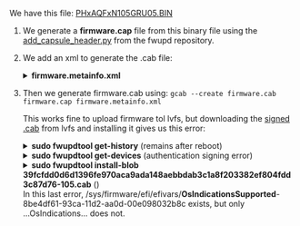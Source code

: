 We have this file: [PHxAQFxN105GRU05.BIN](https://github.com/Slimbook-Team/fwupd/blob/fwupd_files/firmware/EXECUTIVE/EXECUTIVE-12/PH4ARX1_PH6AQF1/FlashUtil/ROM/PHxAQFxN105GRU05.BIN)

1. We generate a <b>firmware.cap</b> file from this binary file using the [add_capsule_header.py](https://github.com/fwupd/fwupd/blob/main/contrib/firmware_packager/add_capsule_header.py) from the fwupd repository.

2. We add an xml to generate the .cab file:
      <details close>
      <summary><b>firmware.metainfo.xml</b></summary>

      ```xml
      <?xml version='1.0' encoding='utf-8'?>
      <component type="firmware">
        <id>es.slimbook.executive.intel.12.firmware</id>
        <name>Intel Executive 12 Series</name>
        <summary>BIOS update slimbook</summary>
        <description>
          <p>Improvements made to bios features</p>
        </description>
        <provides>
          <firmware type="flashed">d1f93b23-9f97-5b9d-8547-2cdd203e17a5</firmware>
        </provides>
        <url type="homepage">https://slimbook.es</url>
        <metadata_license>CC0-1.0</metadata_license>
        <project_license>LicenseRef-proprietary</project_license>
        <categories>
          <category>X-System</category>
        </categories>
        <custom>
          <value key="LVFS::VersionFormat">plain</value>
          <value key="LVFS::UpdateProtocol">org.uefi.capsule</value>
        </custom>
        <releases>
          <release version="105" date="2022-09-24" urgency="high">
            <checksum filename="firmware.cap" target="content"/>
            <description>
              <p>This stable release fixes the following issues:</p>
              <ul>
                <li>Improvements made to older bios versions</li>
              </ul>
            </description>
          </release>
        </releases>
      </component>

      ```
      </details>

3. Then we generate firmware.cab using:
`gcab --create firmware.cab firmware.cap firmware.metainfo.xml`

    This works fine to upload firmware tol lvfs, but downloading the [signed .cab](https://fwupd.org/lvfs/firmware/13906) from lvfs and installing it gives us this error:
      <details close>
      <summary><b>sudo fwupdtool get-history</b> (remains after reboot)</summary>

      ```shell
      slimbook@slimbook-Executive14i12:~$ sudo fwupdtool get-history 
      [sudo] password for slimbook: 
      Loading…                [-                                      ]
      14:19:10:0093 FuEngine             failed to get releases for UEFI Device Firmware: No releases found: no HWIDs matched c58fd9e0-fdcb-5143-8b8d-067f49616186|0f5747db-b74f-5dd0-aa68-0ed55b96b2c4
      14:19:10:0094 FuEngine             failed to get releases for Intel Management Engine: No releases found: no HWIDs matched c58fd9e0-fdcb-5143-8b8d-067f49616186|0f5747db-b74f-5dd0-aa68-0ed55b96b2c4
      14:19:12:0989 FuEngine             failed to update history database: Error opening file /sys/firmware/efi/efivars/CapsuleLast-39b68c46-f7fb-441b-b6ec-16b0f69821f3: No existe el archivo o el directorio
      Loading…                [***************************************]
      Executive14i12
      │
      └─System Firmware:
        │   Device ID:          a45df35ac0e948ee180fe216a5f703f32dda163f
        │   Previous version:   100
        │   Update State:       Needs reboot
        │   Last modified:      2022-10-24 14:12
        │   GUID:               d1f93b23-9f97-5b9d-8547-2cdd203e17a5
        │   Device Flags:       • Internal device
        │                       • Updatable
        │                       • System requires external power source
        │                       • Needs a reboot after installation
        │                       • Cryptographic hash verification is available
        │                       • Device is usable for the duration of the update
        │ 
        └─  New version:      105
              License:          Unknown
              Description:      
              The vendor did not supply any release notes.
      ```
      </details>

      

      <details close>
      <summary><b>sudo fwupdtool get-devices</b> (authentication signing error)</summary>

      ```shell
      slimbook@slimbook-Executive14i12:~$ sudo fwupdtool get-devices 
      ...

      ├─System Firmware:
      │ │   Device ID:          a45df35ac0e948ee180fe216a5f703f32dda163f
      │ │   Summary:            UEFI ESRT device
      │ │   Current version:    100
      │ │   Minimum Version:    100
      │ │   Vendor:             SLIMBOOK (DMI:American Megatrends International, LLC.)
      │ │   Update State:       Failed
      │ │   Update Error:       failed to update to 0: authentication signing error
      │ │   GUID:               d1f93b23-9f97-5b9d-8547-2cdd203e17a5
      │ │                       230c8b18-8d9b-53ec-838b-6cfc0383493a ← main-system-firmware
      │ │                       3b76b318-be82-5bc6-9044-ad376f4ff046 ← UEFI\RES_{D1F93B23-9F97-5B9D-8547-2CDD203E17A5}
      │ │   Device Flags:       • Internal device
      │ │                       • Updatable
      │ │                       • System requires external power source
      │ │                       • Needs a reboot after installation
      │ │                       • Cryptographic hash verification is available
      │ │                       • Device is usable for the duration of the update


      ```
      </details>
      
      
      
      <details close>
      <summary><b>sudo fwupdtool install-blob 39fcfdd0d6d1396fe970aca9ada148aebbdab3c1a8f203382ef804fdd3c87d76-105.cab</b> ()</summary>

      ```shell
      slimbook@slimbook-Executive14i12:~/Escritorio$ sudo fwupdtool install-blob 39fcfdd0d6d1396fe970aca9ada148aebbdab3c1a8f203382ef804fdd3c87d76-105.cab
      Loading…                [-                                      ]
      14:43:44:0654 FuEngine             failed to get releases for UEFI Device Firmware: No releases found: no HWIDs matched c58fd9e0-fdcb-5143-8b8d-067f49616186|0f5747db-b74f-5dd0-aa68-0ed55b96b2c4
      14:43:44:0655 FuEngine             failed to get releases for Intel Management Engine: No releases found: no HWIDs matched c58fd9e0-fdcb-5143-8b8d-067f49616186|0f5747db-b74f-5dd0-aa68-0ed55b96b2c4
      14:43:47:0520 FuEngine             failed to update history database: Error al abrir el archivo /sys/firmware/efi/efivars/CapsuleLast-39b68c46-f7fb-441b-b6ec-16b0f69821f3: No existe el archivo o el directorio
      Loading…                [***************************************]
      Choose a device:
      0.	Cancel
      1.	4bde70ba4e39b28f9eab1628f9dd6e6244c03027 (12th Gen Intel Core™ i7-12700H)
      2.	3743975ad7f64f8d6575a9ae49fb3a8856fe186f (CT250P2SSD8)
      3.	5792b48846ce271fab11c4a545f7a3df0d36e00a (Display controller)
      4.	ce4c74a5188d5b9cdb1e72ed32dad2d313c1c999 (GA107M [GeForce RTX 3050 Ti Mobile])
      5.	f95c9218acd12697af946874bfe4239587209232 (Intel Management Engine)
      6.	a45df35ac0e948ee180fe216a5f703f32dda163f (System Firmware)
      7.	c6a80ac3a22083423992a3cb15018989f37834d6 (TPM)
      8.	349bb341230b1a86e5effe7dfe4337e1590227bd (UEFI Device Firmware)
      9.	2292ae5236790b47884e37cf162dcf23bfcd1c60 (UEFI Device Firmware)
      10.	d96de5c124b60ed6241ebcb6bb2c839cb5580786 (UEFI Device Firmware)
      11.	362301da643102b9f38477387e2193e57abaa590 (UEFI dbx)
      12.	3746495ae28b17bef982ccce498b9a456bea6ff3 (USB4 host controller)
      6 
      Descomprimiendo…         [ -                                     ]failed to read EFI variable: Error opening file /sys/firmware/efi/efivars/OsIndications-8be4df61-93ca-11d2-aa0d-00e098032b8c: The file or directory does not exist

      ```
      </details>
      In this last error, /sys/firmware/efi/efivars/<b>OsIndicationsSupported</b>-8be4df61-93ca-11d2-aa0d-00e098032b8c exists, but only ...OsIndications...  does not.
      
